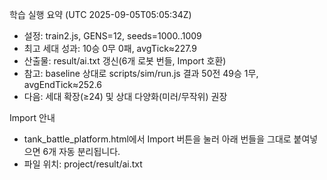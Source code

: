 학습 실행 요약 (UTC 2025-09-05T05:05:34Z)

- 설정: train2.js, GENS=12, seeds=1000..1009
- 최고 세대 성과: 10승 0무 0패, avgTick≈227.9
- 산출물: result/ai.txt 갱신(6개 로봇 번들, Import 호환)
- 참고: baseline 상대로 scripts/sim/run.js 결과 50전 49승 1무, avgEndTick≈252.6
- 다음: 세대 확장(≥24) 및 상대 다양화(미러/무작위) 권장

Import 안내
- tank_battle_platform.html에서 Import 버튼을 눌러 아래 번들을 그대로 붙여넣으면 6개 자동 분리됩니다.
- 파일 위치: project/result/ai.txt
